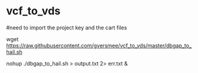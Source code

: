 # vcf_to_vds

#need to import the project key and the cart files

wget https://raw.githubusercontent.com/gversmee/vcf_to_vds/master/dbgap_to_hail.sh

nohup ./dbgap_to_hail.sh > output.txt 2> err.txt &
